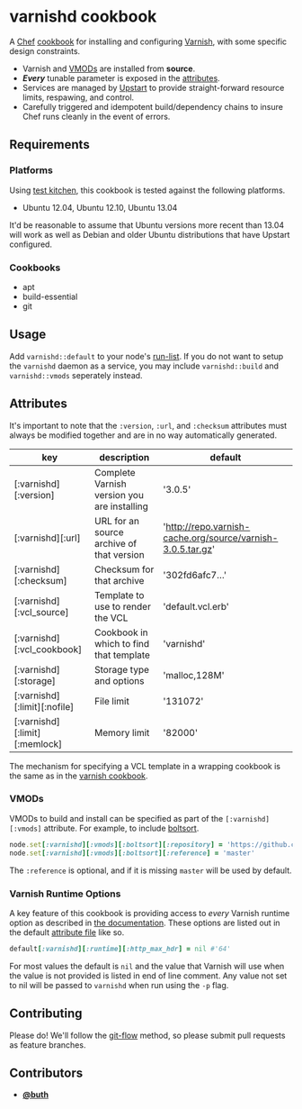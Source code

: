 # varnishd cookbook

A [Chef](http://docs.opscode.com/#) [cookbook](http://docs.opscode.com/essentials_cookbooks.html) for installing and configuring [Varnish](https://www.varnish-cache.org/), with some specific design constraints.

* Varnish and [VMODs](https://www.varnish-cache.org/vmods) are installed from **source**.
* ***Every*** tunable parameter is exposed in the [attributes](http://docs.opscode.com/chef_overview_attributes.html).
* Services are managed by [Upstart](http://upstart.ubuntu.com/) to provide straight-forward resource limits, respawing, and control.
* Carefully triggered and idempotent build/dependency chains to insure Chef runs cleanly in the event of errors.

## Requirements

### Platforms

Using [test kitchen](https://github.com/test-kitchen/test-kitchen), this cookbook is tested against the following platforms.

- Ubuntu 12.04, Ubuntu 12.10, Ubuntu 13.04

It'd be reasonable to assume that Ubuntu versions more recent than 13.04 will work as well as Debian and older Ubuntu distributions that have Upstart configured.

### Cookbooks

- apt
- build-essential
- git

## Usage

Add `varnishd::default` to your node's [run-list](http://docs.opscode.com/essentials_node_object_run_lists.html). If you do not want to setup the `varnishd` daemon as a service, you may include `varnishd::build` and `varnishd::vmods` seperately instead.

## Attributes

It's important to note that the `:version`, `:url`, and `:checksum` attributes must always be modified together and are in no way automatically generated.

key | description | default
--- | --- | ---
[:varnishd][:version] | Complete Varnish version you are installing | '3.0.5'
[:varnishd][:url] | URL for an source archive of that version | 'http://repo.varnish-cache.org/source/varnish-3.0.5.tar.gz'
[:varnishd][:checksum] | Checksum for that archive | '302fd6afc7…'
[:varnishd][:vcl_source] | Template to use to render the VCL | 'default.vcl.erb'
[:varnishd][:vcl_cookbook] | Cookbook in which to find that template | 'varnishd'
[:varnishd][:storage] | Storage type and options | 'malloc,128M'
[:varnishd][:limit][:nofile] | File limit | '131072'
[:varnishd][:limit][:memlock] | Memory limit | '82000'

The mechanism for specifying a VCL template in a wrapping cookbook is the same as in the [varnish cookbook](https://github.com/opscode-cookbooks/varnish).

### VMODs

VMODs to build and install can be specified as part of the `[:varnishd][:vmods]` attribute. For example, to include [boltsort](https://github.com/vimeo/libvmod-boltsort).

```ruby
node.set[:varnishd][:vmods][:boltsort][:repository] = 'https://github.com/vimeo/libvmod-boltsort.git'
node.set[:varnishd][:vmods][:boltsort][:reference] = 'master'
```

The `:reference` is optional, and if it is missing `master` will be used by default.

### Varnish Runtime Options

A key feature of this cookbook is providing access to *every* Varnish runtime option as described in [the documentation](https://www.varnish-cache.org/docs/3.0/reference/varnishd.html). These options are listed out in the default [attribute file](http://docs.opscode.com/essentials_cookbook_attribute_files.html) like so.

```ruby
default[:varnishd][:runtime][:http_max_hdr] = nil #'64'
```

For most values the default is `nil` and the value that Varnish will use when the value is not provided is listed in end of line comment. Any value not set to nil will be passed to `varnishd` when run using the `-p` flag.

## Contributing

Please do! We'll follow the [git-flow](http://nvie.com/posts/a-successful-git-branching-model/) method, so please submit pull requests as feature branches.

## Contributors

* **[@buth](https://github.com/buth)**
